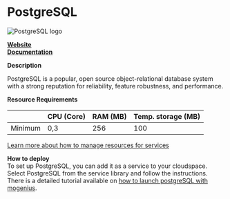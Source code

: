﻿---
sidebar_position: 24
---

# PostgreSQL

![PostgreSQL logo](https://api.mogenius.com/file/id/75dcca16-d36a-434b-a3ad-15dc08b0267d)

**[Website](https://www.postgresql.org)**  
**[Documentation](https://www.postgresql.org/docs/)**  

**Description**

PostgreSQL is a popular, open source object-relational database system with a strong reputation for reliability, feature robustness, and performance.

**Resource Requirements**

||CPU (Core)|RAM (MB)  |Temp. storage (MB)|
|--|--|--|--|
| Minimum | 0,3 | 256 | 100 |

[Learn more about how to manage resources for services](./../cloud-management/resource-management.md)

**How to deploy**  
To set up PostgreSQL, you can add it as a service to your cloudspace. Select PostgreSQL from the service library and follow the instructions.  
There is a detailed tutorial available on [how to launch postgreSQL with mogenius](./../tutorials/how-to-set-up-postgresql-in-the-cloud.md).

